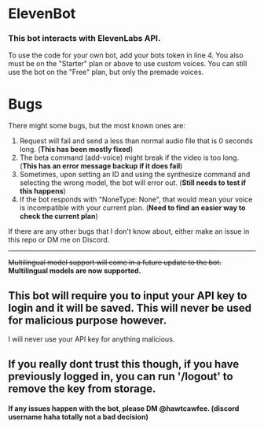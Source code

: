 # ElevenBot

### This bot interacts with ElevenLabs API.

To use the code for your own bot, add your bots token in line 4. You also must be on the "Starter" plan or above to use custom voices. You can still use the bot on the "Free" plan, but only the premade voices.

# Bugs

There might some bugs, but the most known ones are:
1. Request will fail and send a less than normal audio file that is 0 seconds long. (**This has been mostly fixed**)
2. The beta command (add-voice) might break if the video is too long. (**This has an error message backup if it does fail**)
3. Sometimes, upon setting an ID and using the synthesize command and selecting the wrong model, the bot will error out. (**Still needs to test if this happens**)
4. If the bot responds with "NoneType: None", that would mean your voice is incompatible with your current plan. (**Need to find an easier way to check the current plan**)

If there are any other bugs that I don't know about, either make an issue in this repo or DM me on Discord.

---

~~Multilingual model support will come in a future update to the bot.~~ **Multilingual models are now supported.**

## This bot will require you to input your API key to login and it will be saved. This will never be used for malicious purpose however. 

I will never use your API key for anything malicious. 

## If you really dont trust this though, if you have previously logged in, you can run '/logout' to remove the key from storage.

#### If any issues happen with the bot, please DM @hawtcawfee. (discord username haha totally not a bad decision)
